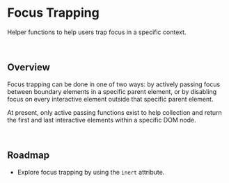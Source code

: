 # Focus Trapping
Helper functions to help users trap focus in a specific context.

<br>

## Overview
Focus trapping can be done in one of two ways: by actively passing focus between boundary elements in a specific parent element, or by disabling focus on every interactive element outside that specific parent element.

At present, only active passing functions exist to help collection and return the first and last interactive elements within a specific DOM node.


<br>

## Roadmap
- Explore focus trapping by using the `inert` attribute.